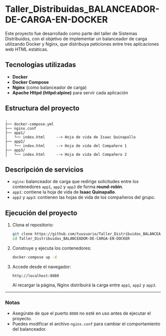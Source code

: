 # Taller_Distribuidas_BALANCEADOR-DE-CARGA-EN-DOCKER

Este proyecto fue desarrollado como parte del taller de Sistemas Distribuidos, con el objetivo de implementar un balanceador de carga utilizando Docker y Nginx, que distribuya peticiones entre tres aplicaciones web HTML estáticas.

## Tecnologías utilizadas

- **Docker**
- **Docker Compose**
- **Nginx** (como balanceador de carga)
- **Apache Httpd (httpd:alpine)** para servir cada aplicación

## Estructura del proyecto

```
.
├── docker-compose.yml
├── nginx.conf
├── app1/
│   └── index.html     --> Hoja de vida de Isaac Quinapallo
├── app2/
│   └── index.html     --> Hoja de vida del Compañero 1
├── app3/
│   └── index.html     --> Hoja de vida del Compañero 2
```

## Descripción de servicios

- `nginx`: balanceador de carga que redirige solicitudes entre los contenedores `app1`, `app2` y `app3` de forma **round-robin**.
- `app1`: contiene la hoja de vida de **Isaac Quinapallo**.
- `app2` y `app3`: contienen las hojas de vida de los compañeros del grupo.

## Ejecución del proyecto

1. Clona el repositorio:
   ```bash
   git clone https://github.com/tuusuario/Taller_Distribuidas_BALANCEADOR-DE-CARGA-EN-DOCKER.git
   cd Taller_Distribuidas_BALANCEADOR-DE-CARGA-EN-DOCKER
   ```

2. Construye y ejecuta los contenedores:
   ```bash
   docker-compose up -d
   ```

3. Accede desde el navegador:
   ```
   http://localhost:8080
   ```

   Al recargar la página, Nginx distribuirá la carga entre `app1`, `app2` y `app3`.

---

### Notas

- Asegúrate de que el puerto `8080` no esté en uso antes de ejecutar el proyecto.
- Puedes modificar el archivo `nginx.conf` para cambiar el comportamiento del balanceador.
